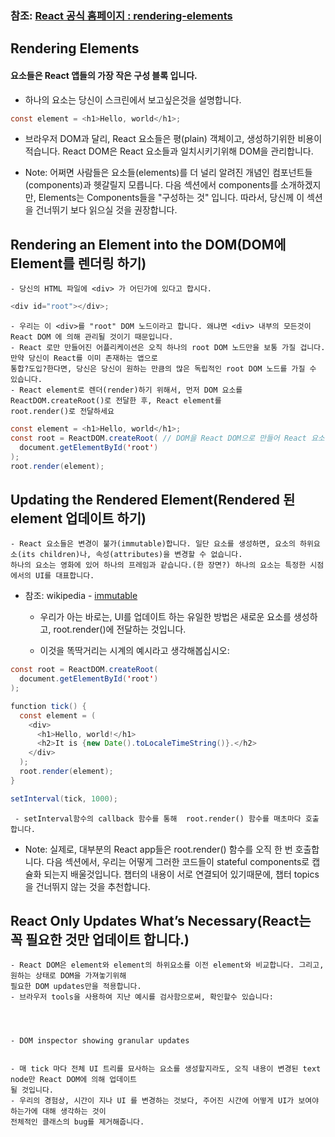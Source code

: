 ### 참조: [React 공식 홈페이지 : rendering-elements](https://reactjs.org/docs/rendering-elements.html)

## Rendering Elements


#### 요소들은 React 앱들의 가장 작은 구성 블록 입니다.
- 하나의 요소는 당신이 스크린에서 보고싶은것을 설명합니다.
~~~Java Script
const element = <h1>Hello, world</h1>;
~~~

- 브라우저 DOM과 달리, React 요소들은 평(plain) 객체이고, 생성하기위한 비용이 적습니다. React DOM은 React 요소들과 일치시키기위해
DOM을 관리합니다.

- Note: 어쩌면 사람들은 요소들(elements)를 더 널리 알려진 개념인 컴포넌트들(components)과 헷갈릴지 모릅니다.
다음 섹션에서 components를 소개하겠지만, Elements는 Components들을 "구성하는 것" 입니다. 따라서, 당신께 이 섹션을 건너뛰기 보다
읽으실 것을 권장합니다.


## Rendering an Element into the DOM(DOM에 Element를 렌더링 하기)
    - 당신의 HTML 파일에 <div> 가 어딘가에 있다고 합시다.
~~~Java Script
<div id="root"></div>;
~~~  
    - 우리는 이 <div>를 "root" DOM 노드이라고 합니다. 왜냐면 <div> 내부의 모든것이 React DOM 에 의해 관리될 것이기 때문입니다.
    - React 로만 만들어진 어플리케이션은 오직 하나의 root DOM 노드만을 보통 가질 겁니다. 만약 당신이 React를 이미 존재하는 앱으로
    통합?도입?한다면, 당신은 당신이 원하는 만큼의 많은 독립적인 root DOM 노드를 가질 수 있습니다.
    - React element로 렌더(render)하기 위해서, 먼저 DOM 요소를 ReactDOM.createRoot()로 전달한 후, React element를
    root.render()로 전달하세요

~~~Java Script
const element = <h1>Hello, world</h1>;
const root = ReactDOM.createRoot( // DOM을 React DOM으로 만들어 React 요소를 DOM에 삽입 할 수 있도록 하는 과정인 듯??
  document.getElementById('root')
);
root.render(element);
~~~   

## Updating the Rendered Element(Rendered 된 element 업데이트 하기)
    - React 요소들은 변경이 불가(immutable)합니다. 일단 요소를 생성하면, 요소의 하위요소(its children)나, 속성(attributes)을 변경할 수 없습니다. 
    하나의 요소는 영화에 있어 하나의 프레임과 같습니다.(한 장면?) 하나의 요소는 특정한 시점에서의 UI를 대표합니다.
 
 - 참조: wikipedia - [immutable](https://en.wikipedia.org/wiki/Immutable_object)
    
    - 우리가 아는 바로는, UI를 업데이트 하는 유일한 방법은 새로운 요소를 생성하고, root.render()에 전달하는 것입니다.
    
    - 이것을 똑딱거리는 시계의 예시라고 생각해봅십시오:

~~~Java Script
const root = ReactDOM.createRoot(
  document.getElementById('root')
);

function tick() {
  const element = (
    <div>
      <h1>Hello, world!</h1>
      <h2>It is {new Date().toLocaleTimeString()}.</h2>
    </div>
  );
  root.render(element);
}

setInterval(tick, 1000);
~~~
     - setInterval함수의 callback 함수를 통해  root.render() 함수를 매초마다 호출합니다.
     
     
   - Note: 실제로, 대부분의 React app들은 root.render() 함수를 오직 한 번 호출합니다.
     다음 섹션에서, 우리는 어떻게 그러한 코드들이 stateful components로 캡슐화 되는지 배울것입니다.
     챕터의 내용이 서로 연결되어 있기때문에, 챕터 topics을 건너뛰지 않는 것을 추천합니다.

## React Only Updates What’s Necessary(React는 꼭 필요한 것만 업데이트 합니다.)
    - React DOM은 element와 element의 하위요소를 이전 element와 비교합니다. 그리고, 원하는 상태로 DOM을 가져놓기위해 
    필요한 DOM updates만을 적용합니다.
    - 브라우저 tools을 사용하여 지난 예시를 검사함으로써, 확인할수 있습니다:
    
    
    
    
    - DOM inspector showing granular updates
    
    
    - 매 tick 마다 전체 UI 트리를 묘사하는 요소를 생성할지라도, 오직 내용이 변경된 text node만 React DOM에 의해 업데이트
    될 것입니다.
    - 우리의 경험상, 시간이 지나 UI 를 변경하는 것보다, 주어진 시간에 어떻게 UI가 보여야 하는가에 대해 생각하는 것이
    전체적인 클래스의 bug를 제거해줍니다.
    

















